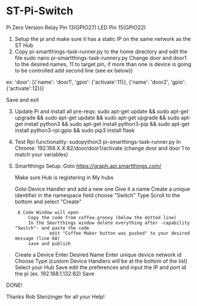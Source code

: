 # ST-Pi-Switch
Pi Zero Version Relay Pin 13(GPIO27) LED Pin 15(GPIO22)


1. Setup the pi and make sure it has a static IP on the same network as the ST Hub
2. Copy pi-smartthings-task-runner.py to the home directory and edit the file
    sudo nano pi-smartthings-task-runnery.py
        Change door and door1 to the desired names, 11 to target pin, if more than one is device is going to be controlled add second line (see ex below))

ex:
          'door':   [{'name': 'door1', 'gpio': {'activate':11}},
                     {'name': 'door2', 'gpio': {'activate':12}}]



Save and exit

3. Update Pi and install all pre-reqs:
    sudo apt-get update && sudo apt-get upgrade && sudo apt-get update && sudo apt-get upgrade && sudo apt-get install python3 && sudo apt-get install python3-pip && sudo apt-get install python3-rpi.gpio  && sudo pip3 install flask

4. Test Rpi functionality:
    sudopython3 pi-smarthings-task-runner.py
    In Chrome: 192.168.X.X:82/door/door1/activate (change door and door 1 to match your variables)

5. Smartthings Setup:
    Goto https://graph.api.smartthings.com/
    
    Make sure Hub is registering in My hubs
    
    Goto Device Handler and add a new one
        Give it a name
        Create a unique identifier in the namespace field
        choose "Switch" Type
        Scroll to the bottom and select "Create"

        A Code Window will open
            Copy the code from coffee.groovy (below the dotted line)
            In the Smartthings window delete everything after -capability "Switch"- and paste the code
                    edit "Coffee Maker button was pushed" to your desired message (line 68)
            save and publish

    Create a Device
        Enter Desired Name
        Enter unique device network id
        Choose Type (custom Device Handlers will be at the bottom of the list)
        Select your Hub
        Save
        edit the preferences and input the IP and port id the pi (ex. 192.168.1.132:82)
        Save

DONE!


Thanks Rob Stenzinger for all your Help!
